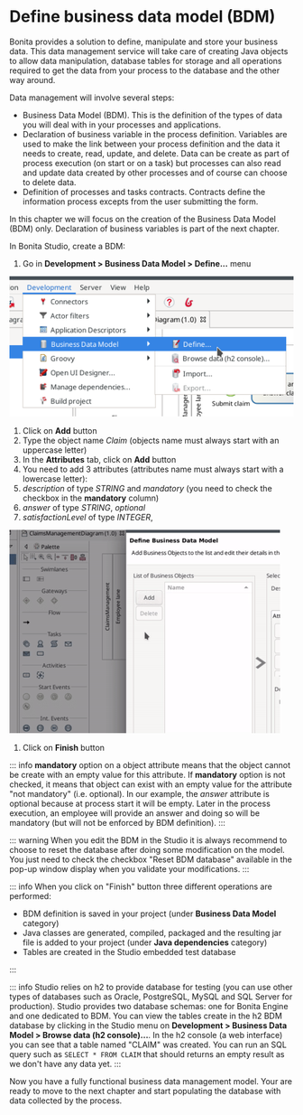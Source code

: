 # Define business data model (BDM)

Bonita provides a solution to define, manipulate and store your business data. This data management service will take care of creating Java objects to allow data manipulation, database tables for storage and all operations required to get the data from your process to the database and the other way around.

Data management will involve several steps:
- Business Data Model (BDM). This is the definition of the types of data you will deal with in your processes and applications.
- Declaration of business variable in the process definition. Variables are used to make the link between your process definition and the data it needs to create, read, update, and delete. Data can be create as part of process execution (on start or on a task) but processes can also read and update data created by other processes and of course can choose to delete data.
- Definition of processes and tasks contracts. Contracts define the information process excepts from the user submitting the form.

In this chapter we will focus on the creation of the Business Data Model (BDM) only. Declaration of business variables is part of the next chapter.

In Bonita Studio, create a BDM:
1. Go in **Development > Business Data Model > Define...** menu

  ![Define business data model menu](images/getting-started-tutorial/define-business-data-model/define-business-data-model-menu.png)
  
1. Click on **Add** button
1. Type the object name _Claim_ (objects name must always start with an uppercase letter)
1. In the **Attributes** tab, click on **Add** button
1. You need to add 3 attributes (attributes name must always start with a lowercase letter):
  1. _description_ of type _STRING_ and _mandatory_ (you need to check the checkbox in the **mandatory** column)
  1. _answer_ of type _STRING_, _optional_
  1. _satisfactionLevel_ of type _INTEGER_, 
  
  ![Create business object with attributes](images/getting-started-tutorial/define-business-data-model/create-business-object-with-attributes.gif)
  
1. Click on **Finish** button

::: info
**mandatory** option on a object attribute means that the object cannot be create with an empty value for this attribute. If **mandatory** option is not checked, it means that object can exist with an empty value for the attribute "not mandatory" (i.e. optional). In our example, the _answer_ attribute is optional because at process start it will be empty. Later in the process execution, an employee will provide an answer and doing so will be mandatory (but will not be enforced by BDM definition).
:::

::: warning
When you edit the BDM in the Studio it is always recommend to choose to reset the database after doing some modification on the model. You just need to check the checkbox "Reset BDM database" available in the pop-up window display when you validate your modifications.
:::

::: info
When you click on "Finish" button three different operations are performed:
- BDM definition is saved in your project (under **Business Data Model** category)
- Java classes are generated, compiled, packaged and the resulting jar file is added to your project (under **Java dependencies** category)
- Tables are created in the Studio embedded test database

:::

::: info
Studio relies on h2 to provide database for testing (you can use other types of databases such as Oracle, PostgreSQL, MySQL and SQL Server for production). Studio provides two database schemas: one for Bonita Engine and one dedicated to BDM. You can view the tables create in the h2 BDM database by clicking in the Studio menu on **Development > Business Data Model > Browse data (h2 console)...**. In the h2 console (a web interface) you can see that a table named "CLAIM" was created. You can run an SQL query such as `SELECT * FROM CLAIM` that should returns an empty result as we don't have any data yet.
:::

Now you have a fully functional business data management model. Your are ready to move to the next chapter and start populating the database with data collected by the process. 
